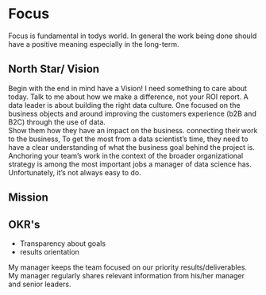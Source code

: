 # Focus

Focus is fundamental in todys world.
In general the work being done should have a positive meaning especially in the long-term.

## North Star/ Vision

Begin with the end in mind have a Vision! 
I need something to care about today. Talk to me about how we make a difference, not your ROI report. 
A data leader is about building the right data culture. One focused on the business objects and around improving the customers experience (b2B and B2C) through the use of data.  
Show them how they have an impact on the business. connecting their work to the business, To get the most from a data scientist’s time, they need to have a clear understanding of what the business goal behind the project is. Anchoring your team’s work in the context of the broader organizational strategy is among the most important jobs a manager of data science has. Unfortunately, it’s not always easy to do. 

## Mission

## OKR's

* Transparency about goals
* results orientation

My manager keeps the team focused on our priority results/deliverables. 
My manager regularly shares relevant information from his/her manager and senior leaders. 